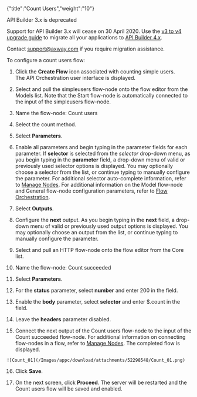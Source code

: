 {"title":"Count Users","weight":"10"} 

API Builder 3.x is deprecated

Support for API Builder 3.x will cease on 30 April 2020. Use the [v3 to v4 upgrade guide](https://docs.axway.com/bundle/API_Builder_4x_allOS_en/page/api_builder_v3_to_v4_upgrade_guide.html) to migrate all your applications to [API Builder 4.x](https://docs.axway.com/bundle/API_Builder_4x_allOS_en/page/api_builder_getting_started_guide.html).

Contact [support@axway.com](mailto:support@axway.com) if you require migration assistance.

To configure a count users flow:

1.  Click the **Create Flow** icon associated with counting simple users.  
    The API Orchestration user interface is displayed.
    
2.  Select and pull the simpleusers flow-node onto the flow editor from the Models list. Note that the Start flow-node is automatically connected to the input of the simpleusers flow-node.
    
3.  Name the flow-node: Count users
    
4.  Select the count method.
    
5.  Select **Parameters**.
    
6.  Enable all parameters and begin typing in the parameter fields for each parameter. If **selector** is selected from the _selector_ drop-down menu, as you begin typing in the **parameter** field, a drop-down menu of valid or previously used selector options is displayed. You may optionally choose a selector from the list, or continue typing to manually configure the parameter. For additional selector auto-complete information, refer to [Manage Nodes](/docs/appc/Axway_API_Builder/API_Builder/API_Builder_Developer_Guide/API_Builder_Flows/Manage_Nodes/). For additional information on the Model flow-node and General flow-node configuration parameters, refer to [Flow Orchestration](/docs/appc/Axway_API_Builder/API_Builder/API_Builder_Developer_Guide/API_Builder_Flows/Flow_Orchestration/).
    
7.  Select **Outputs**.
    
8.  Configure the **next** output. As you begin typing in the **next** field, a drop-down menu of valid or previously used output options is displayed. You may optionally choose an output from the list, or continue typing to manually configure the parameter.
    
9.  Select and pull an HTTP flow-node onto the flow editor from the Core list.
    
10.  Name the flow-node: Count succeeded
    
11.  Select **Parameters**.
    
12.  For the **status** parameter, select **number** and enter 200 in the field.
    
13.  Enable the **body** parameter, select **selector** and enter $.count in the field.
    
14.  Leave the **headers** parameter disabled.
    
15.  Connect the next output of the Count users flow-node to the input of the Count succeeded flow-node. For additional information on connecting flow-nodes in a flow, refer to [Manage Nodes](/docs/appc/Axway_API_Builder/API_Builder/API_Builder_Developer_Guide/API_Builder_Flows/Manage_Nodes/). The completed flow is displayed.
    
    ![Count_01](/Images/appc/download/attachments/52298548/Count_01.png)
16.  Click **Save**.
    
17.  On the next screen, click **Proceed**. The server will be restarted and the Count users flow will be saved and enabled.